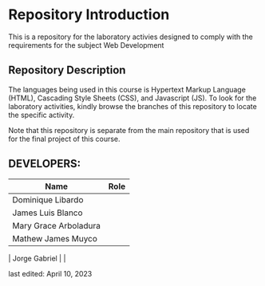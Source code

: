 # Repository Introduction
This is a repository for the laboratory activies designed to comply with the requirements for the subject Web Development

## Repository Description
The languages being used in this course is Hypertext Markup Language (HTML), Cascading Style Sheets (CSS), and Javascript (JS). To look for the laboratory activities, kindly browse the branches of this repository to locate the specific activity. 

Note that this repository is separate from the main repository that is used for the final project of this course. 

## DEVELOPERS:
| Name  | Role |
| ------------- | ------------- |
| Dominique Libardo  |   |
| James Luis Blanco  |   |
| Mary Grace Arboladura  |   |
| Mathew James Muyco  |   |

| Jorge Gabriel  |   |

last edited: April 10, 2023
